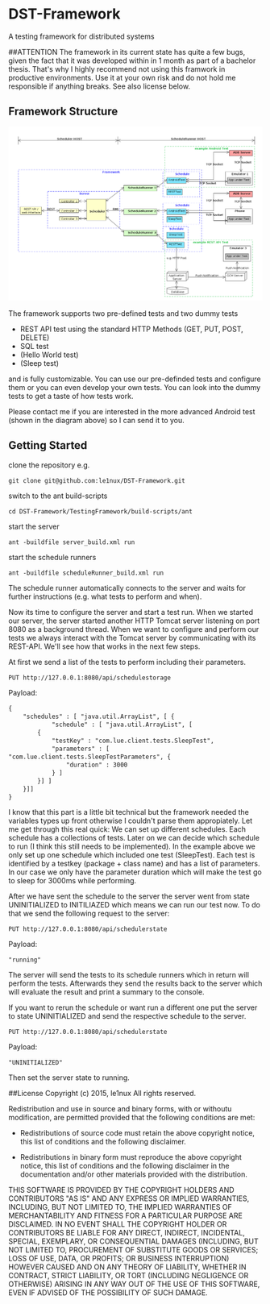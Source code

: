 # DST-Framework
A testing framework for distributed systems

##ATTENTION
The framework in its current state has quite a few bugs, given the fact that it was developed within in 1 month as part of a bachelor thesis. That's why I highly recommend not using this framwork in productive environments. Use it at your own risk and do not hold me responsible if anything breaks. See also license below. 

## Framework Structure 
![image](https://github.com/le1nux/DST-Framework/blob/master/overview/modules_overview.png?raw=true)

The framework supports two pre-defined tests and two dummy tests
 - REST API test using the standard HTTP Methods (GET, PUT, POST, DELETE)
 - SQL test 
 - (Hello World test)
 - (Sleep test)
 
and is fully customizable. You can use our pre-definded tests and configure them or you can even develop your own tests. You can look into the dummy tests to get a taste of how tests work.

Please contact me if you are interested in the more advanced Android test (shown in the diagram above) so I can send it to you.

## Getting Started

clone the repository e.g.

	git clone git@github.com:le1nux/DST-Framework.git
	
switch to the ant build-scripts

	cd DST-Framework/TestingFramework/build-scripts/ant

start the server

	ant -buildfile server_build.xml run

start the schedule runners

	ant -buildfile scheduleRunner_build.xml run
	
The schedule runner automatically connects to the server and waits for further instructions (e.g. what tests to perform and when). 

Now its time to configure the server and start a test run. When we started our server, the server started another HTTP Tomcat server listening on port 8080 as a background thread. When we want to configure and perform our tests we always interact with the Tomcat server by communicating with its REST-API. We'll see how that works in the next few steps. 

At first we send a list of the tests to perform including their parameters. 

	PUT http://127.0.0.1:8080/api/schedulestorage

Payload:

	{
		"schedules" : [ "java.util.ArrayList", [ {
    			"schedule" : [ "java.util.ArrayList", [
 			{
				"testKey" : "com.lue.client.tests.SleepTest",
				"parameters" : [ "com.lue.client.tests.SleepTestParameters", {
					"duration" : 3000
				} ]
			}] ]
		}]]
	}

I know that this part is a little bit technical but the framework needed the variables types up front otherwise I couldn't parse them appropiately. 
Let me get through this real quick: We can set up different schedules. Each schedule has a collections of tests. Later on we can decide which schedule to run (I think this still needs to be implemented). In the example above we only set up one schedule which included one test (SleepTest). Each test is identified by a testkey (package + class name) and has a list of parameters. In our case we only have the parameter duration which will make the test go to sleep for 3000ms while performing. 

After we have sent the schedule to the server the server went from state UNINITIALIZED to INITILIAZED which means we can run our test now. To do that we send the following request to the server:

	PUT http://127.0.0.1:8080/api/schedulerstate

Payload:	

	"running" 

The server will send the tests to its schedule runners which in return will perform the tests. Afterwards they send the results back to the server which will evaluate the result and print a summary to the console. 

If you want to rerun the schedule or want run a different one put the server to state UNINITIALIZED and send the respective schedule to the server. 

	PUT http://127.0.0.1:8080/api/schedulerstate
	
Payload:

	"UNINITIALIZED" 

Then set the server state to running.


##License
Copyright (c) 2015, le1nux
All rights reserved.

Redistribution and use in source and binary forms, with or withoutu
modification, are permitted provided that the following conditions are met:

* Redistributions of source code must retain the above copyright notice, this
  list of conditions and the following disclaimer.

* Redistributions in binary form must reproduce the above copyright notice,
  this list of conditions and the following disclaimer in the documentation
  and/or other materials provided with the distribution.

THIS SOFTWARE IS PROVIDED BY THE COPYRIGHT HOLDERS AND CONTRIBUTORS "AS IS"
AND ANY EXPRESS OR IMPLIED WARRANTIES, INCLUDING, BUT NOT LIMITED TO, THE
IMPLIED WARRANTIES OF MERCHANTABILITY AND FITNESS FOR A PARTICULAR PURPOSE ARE
DISCLAIMED. IN NO EVENT SHALL THE COPYRIGHT HOLDER OR CONTRIBUTORS BE LIABLE
FOR ANY DIRECT, INDIRECT, INCIDENTAL, SPECIAL, EXEMPLARY, OR CONSEQUENTIAL
DAMAGES (INCLUDING, BUT NOT LIMITED TO, PROCUREMENT OF SUBSTITUTE GOODS OR
SERVICES; LOSS OF USE, DATA, OR PROFITS; OR BUSINESS INTERRUPTION) HOWEVER
CAUSED AND ON ANY THEORY OF LIABILITY, WHETHER IN CONTRACT, STRICT LIABILITY,
OR TORT (INCLUDING NEGLIGENCE OR OTHERWISE) ARISING IN ANY WAY OUT OF THE USE
OF THIS SOFTWARE, EVEN IF ADVISED OF THE POSSIBILITY OF SUCH DAMAGE.
